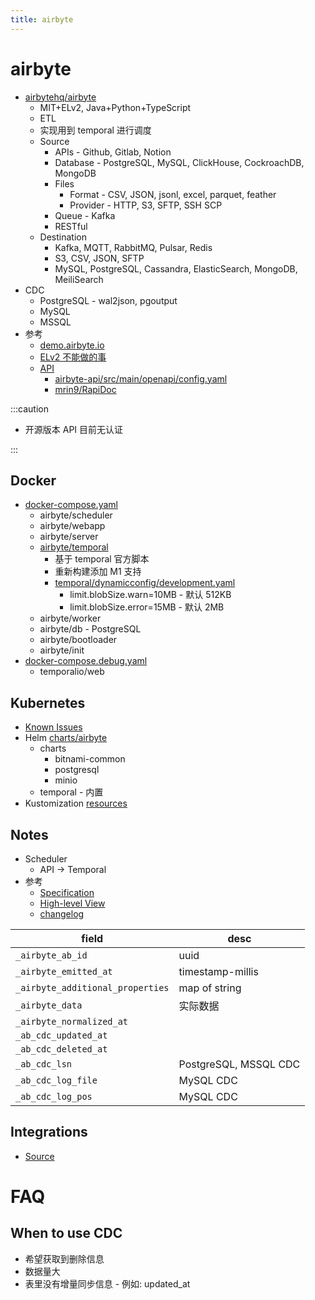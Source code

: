 ```yaml
---
title: airbyte
---
```


# airbyte

- [airbytehq/airbyte](https://github.com/airbytehq/airbyte)
  - MIT+ELv2, Java+Python+TypeScript
  - ETL
  - 实现用到 temporal 进行调度
  - Source
    - APIs - Github, Gitlab, Notion
    - Database - PostgreSQL, MySQL, ClickHouse, CockroachDB, MongoDB
    - Files
      - Format - CSV, JSON, jsonl, excel, parquet, feather
      - Provider - HTTP, S3, SFTP, SSH SCP
    - Queue - Kafka
    - RESTful
  - Destination
    - Kafka, MQTT, RabbitMQ, Pulsar, Redis
    - S3, CSV, JSON, SFTP
    - MySQL, PostgreSQL, Cassandra, ElasticSearch, MongoDB, MeiliSearch
- CDC
  - PostgreSQL - wal2json, pgoutput
  - MySQL
  - MSSQL
- 参考
  - [demo.airbyte.io](https://demo.airbyte.io/)
  - [ELv2 不能做的事](https://docs.airbyte.com/project-overview/licenses/examples)
  - [API](https://airbyte-public-api-docs.s3.us-east-2.amazonaws.com/rapidoc-api-docs.html#auth)
    - [airbyte-api/src/main/openapi/config.yaml](https://github.com/airbytehq/airbyte/blob/master/airbyte-api/src/main/openapi/config.yaml)
    - [mrin9/RapiDoc](https://github.com/mrin9/RapiDoc)

:::caution

- 开源版本 API 目前无认证

:::

## Docker

- [docker-compose.yaml](https://github.com/airbytehq/airbyte/blob/master/docker-compose.yaml)
  - airbyte/scheduler
  - airbyte/webapp
  - airbyte/server
  - [airbyte/temporal](airbyte-temporal)
    - 基于 temporal 官方脚本
    - 重新构建添加 M1 支持
    - [temporal/dynamicconfig/development.yaml](https://github.com/airbytehq/airbyte/blob/master/temporal/dynamicconfig/development.yaml)
      - limit.blobSize.warn=10MB - 默认 512KB
      - limit.blobSize.error=15MB - 默认 2MB
  - airbyte/worker
  - airbyte/db - PostgreSQL
  - airbyte/bootloader
  - airbyte/init
- [docker-compose.debug.yaml](https://github.com/airbytehq/airbyte/blob/master/docker-compose.debug.yaml)
  - temporalio/web

[airbyte-temporal]: https://github.com/airbytehq/airbyte/tree/master/airbyte-temporal

## Kubernetes

- [Known Issues](https://docs.airbyte.com/deploying-airbyte/on-kubernetes#known-issues)
- Helm [charts/airbyte](https://github.com/airbytehq/airbyte/tree/master/charts/airbyte)
  - charts
    - bitnami-common
    - postgresql
    - minio
  - temporal - 内置
- Kustomization [resources](https://github.com/airbytehq/airbyte/tree/master/kube)

## Notes

- Scheduler
  - API -> Temporal
- 参考
  - [Specification](https://docs.airbyte.com/understanding-airbyte/airbyte-specification)
  - [High-level View](https://docs.airbyte.com/understanding-airbyte/high-level-view)
  - [changelog](https://docs.airbyte.com/project-overview/changelog)

| field                            | desc                  |
| -------------------------------- | --------------------- |
| `_airbyte_ab_id`                 | uuid                  |
| `_airbyte_emitted_at`            | timestamp-millis      |
| `_airbyte_additional_properties` | map of string         |
| `_airbyte_data`                  | 实际数据              |
| `_airbyte_normalized_at`         |
| `_ab_cdc_updated_at`             |
| `_ab_cdc_deleted_at`             |
| `_ab_cdc_lsn`                    | PostgreSQL, MSSQL CDC |
| `_ab_cdc_log_file`               | MySQL CDC             |
| `_ab_cdc_log_pos`                | MySQL CDC             |

## Integrations

- [Source](https://docs.airbyte.com/integrations/sources)

# FAQ

## When to use CDC

- 希望获取到删除信息
- 数据量大
- 表里没有增量同步信息 - 例如: updated_at
